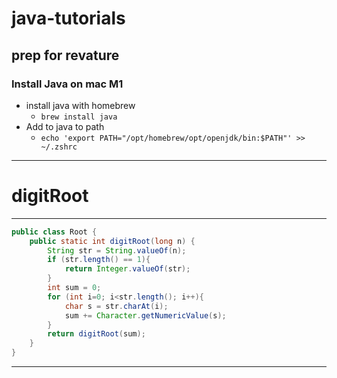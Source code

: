 # java-tutorials
## prep for revature 

### Install Java on mac M1
- install java with homebrew 
  - `brew install java`
- Add to java to path
  - `echo 'export PATH="/opt/homebrew/opt/openjdk/bin:$PATH"' >> ~/.zshrc`

---

# digitRoot

---

```java
public class Root {
	public static int digitRoot(long n) {
		String str = String.valueOf(n);
		if (str.length() == 1){
			return Integer.valueOf(str);
		}
		int sum = 0;
		for (int i=0; i<str.length(); i++){
			char s = str.charAt(i);
			sum += Character.getNumericValue(s);
		}
		return digitRoot(sum);
	}
}
```
---
